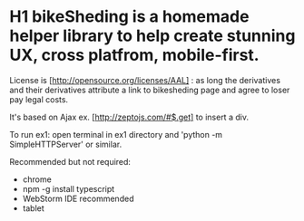 
# H1 bikeSheding is a homemade helper library to help create stunning UX, cross platfrom, mobile-first.

License is [http://opensource.org/licenses/AAL] : as long the derivatives and their derivatives attribute a link to bikesheding page and agree to loser pay legal costs.

It's based on Ajax ex. [http://zeptojs.com/#$.get] to insert a div.

To run ex1:
open terminal in ex1 directory and 'python -m SimpleHTTPServer' or similar.

Recommended but not required:
* chrome
* npm -g install typescript
* WebStorm IDE recommended
* tablet